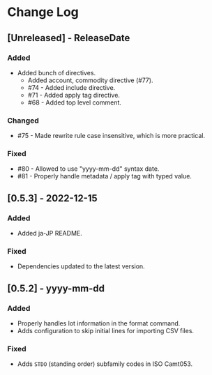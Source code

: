# Change Log

## [Unreleased] - ReleaseDate

### Added

* Added bunch of directives.
    - Added account, commodity directive (#77).
    - #74 - Added include directive.
    - #71 - Added apply tag directive.
    - #68 - Added top level comment.

### Changed

* #75 - Made rewrite rule case insensitive, which is more practical.

### Fixed

* #80 - Allowed to use "yyyy-mm-dd" syntax date.
* #81 - Properly handle metadata / apply tag with typed value.

## [0.5.3] - 2022-12-15
### Added
* Added ja-JP README.

### Fixed
* Dependencies updated to the latest version.

## [0.5.2] - yyyy-mm-dd

### Added
* Properly handles lot information in the format command.
* Adds configuration to skip initial lines for importing CSV files.

### Fixed
* Adds `STDO` (standing order) subfamily codes in ISO Camt053.

